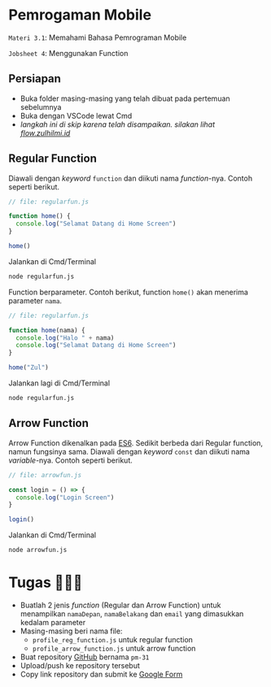 # Pemrogaman Mobile

`Materi 3.1`: Memahami Bahasa Pemrograman Mobile

`Jobsheet 4`: Menggunakan Function

## Persiapan

- Buka folder masing-masing yang telah dibuat pada pertemuan sebelumnya
- Buka dengan VSCode lewat Cmd
- _langkah ini di skip karena telah disampaikan. silakan lihat [flow.zulhilmi.id](https://flow.zulhilmi.id)_

## Regular Function

Diawali dengan _keyword_ `function` dan diikuti nama _function_-nya. Contoh seperti berikut.

```js
// file: regularfun.js

function home() {
  console.log("Selamat Datang di Home Screen")
}

home()
```

Jalankan di Cmd/Terminal

```bash
node regularfun.js
```

Function berparameter. Contoh berikut, function `home()` akan menerima parameter `nama`.

```js
// file: regularfun.js

function home(nama) {
  console.log("Halo " + nama)
  console.log("Selamat Datang di Home Screen")
}

home("Zul")
```

Jalankan lagi di Cmd/Terminal

```bash
node regularfun.js
```

## Arrow Function

Arrow Function dikenalkan pada [ES6](https://www.w3schools.com/Js/js_es6.asp). Sedikit berbeda dari Regular function, namun fungsinya sama. Diawali dengan _keyword_ `const` dan diikuti nama _variable_-nya. Contoh seperti berikut.

```js
// file: arrowfun.js

const login = () => {
  console.log("Login Screen")
}

login()
```

Jalankan di Cmd/Terminal

```bash
node arrowfun.js
```

# Tugas 👨🏻‍💻

- Buatlah 2 jenis _function_ (Regular dan Arrow Function) untuk menampilkan `namaDepan`, `namaBelakang` dan `email` yang dimasukkan kedalam parameter
- Masing-masing beri nama file:
  - `profile_reg_function.js` untuk regular function
  - `profile_arrow_function.js` untuk arrow function
- Buat repository [GitHub](https://github.com) bernama `pm-31`
- Upload/push ke repository tersebut
- Copy link repository dan submit ke [Google Form](https://forms.gle/MS5AEYfNbrxmCTQF8)

